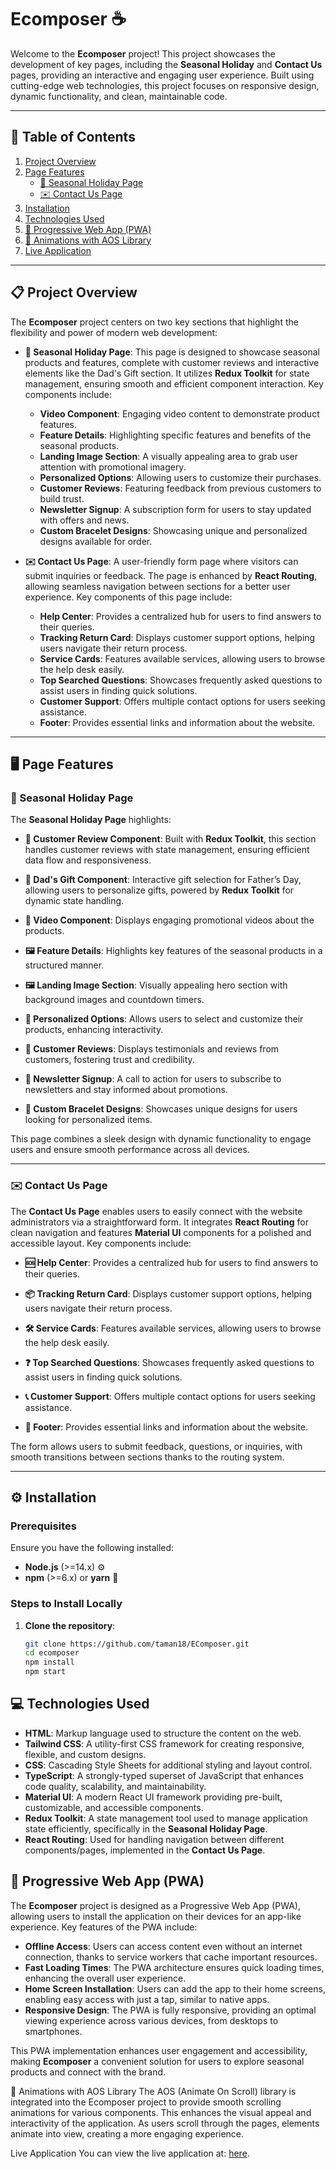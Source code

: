# Ecomposer ☕️

Welcome to the **Ecomposer** project! This project showcases the development of key pages, including the **Seasonal Holiday** and **Contact Us** pages, providing an interactive and engaging user experience. Built using cutting-edge web technologies, this project focuses on responsive design, dynamic functionality, and clean, maintainable code.

---

## 📑 Table of Contents

1. [Project Overview](#project-overview)
2. [Page Features](#page-features)
   - [🎄 Seasonal Holiday Page](#seasonal-holiday-page)
   - [✉️ Contact Us Page](#contact-us-page)
3. [Installation](#installation)
4. [Technologies Used](#technologies-used)
5. [📱 Progressive Web App (PWA)](#-progressive-web-app-pwa)
6. [🎨 Animations with AOS Library](#-animations-with-aos-library)
7. [Live Application](#live-application)

---

## 📋 Project Overview

The **Ecomposer** project centers on two key sections that highlight the flexibility and power of modern web development:

- **🎄 Seasonal Holiday Page**: This page is designed to showcase seasonal products and features, complete with customer reviews and interactive elements like the Dad's Gift section. It utilizes **Redux Toolkit** for state management, ensuring smooth and efficient component interaction. Key components include:

  - **Video Component**: Engaging video content to demonstrate product features.
  - **Feature Details**: Highlighting specific features and benefits of the seasonal products.
  - **Landing Image Section**: A visually appealing area to grab user attention with promotional imagery.
  - **Personalized Options**: Allowing users to customize their purchases.
  - **Customer Reviews**: Featuring feedback from previous customers to build trust.
  - **Newsletter Signup**: A subscription form for users to stay updated with offers and news.
  - **Custom Bracelet Designs**: Showcasing unique and personalized designs available for order.

- **✉️ Contact Us Page**: A user-friendly form page where visitors can submit inquiries or feedback. The page is enhanced by **React Routing**, allowing seamless navigation between sections for a better user experience. Key components of this page include:
  - **Help Center**: Provides a centralized hub for users to find answers to their queries.
  - **Tracking Return Card**: Displays customer support options, helping users navigate their return process.
  - **Service Cards**: Features available services, allowing users to browse the help desk easily.
  - **Top Searched Questions**: Showcases frequently asked questions to assist users in finding quick solutions.
  - **Customer Support**: Offers multiple contact options for users seeking assistance.
  - **Footer**: Provides essential links and information about the website.

---

## 🖥️ Page Features

### 🎄 Seasonal Holiday Page

The **Seasonal Holiday Page** highlights:

- **📝 Customer Review Component**: Built with **Redux Toolkit**, this section handles customer reviews with state management, ensuring efficient data flow and responsiveness.
- **🎁 Dad's Gift Component**: Interactive gift selection for Father’s Day, allowing users to personalize gifts, powered by **Redux Toolkit** for dynamic state handling.

- **🎥 Video Component**: Displays engaging promotional videos about the products.

- **🖼️ Feature Details**: Highlights key features of the seasonal products in a structured manner.

- **🖼️ Landing Image Section**: Visually appealing hero section with background images and countdown timers.

- **🎨 Personalized Options**: Allows users to select and customize their products, enhancing interactivity.

- **💬 Customer Reviews**: Displays testimonials and reviews from customers, fostering trust and credibility.

- **📰 Newsletter Signup**: A call to action for users to subscribe to newsletters and stay informed about promotions.

- **💎 Custom Bracelet Designs**: Showcases unique designs for users looking for personalized items.

This page combines a sleek design with dynamic functionality to engage users and ensure smooth performance across all devices.

---

### ✉️ Contact Us Page

The **Contact Us Page** enables users to easily connect with the website administrators via a straightforward form. It integrates **React Routing** for clean navigation and features **Material UI** components for a polished and accessible layout. Key components include:

- **🆘 Help Center**: Provides a centralized hub for users to find answers to their queries.

- **📦 Tracking Return Card**: Displays customer support options, helping users navigate their return process.

- **🛠️ Service Cards**: Features available services, allowing users to browse the help desk easily.

- **❓ Top Searched Questions**: Showcases frequently asked questions to assist users in finding quick solutions.

- **📞 Customer Support**: Offers multiple contact options for users seeking assistance.

- **🦶 Footer**: Provides essential links and information about the website.

The form allows users to submit feedback, questions, or inquiries, with smooth transitions between sections thanks to the routing system.

---

## ⚙️ Installation

### Prerequisites

Ensure you have the following installed:

- **Node.js** (>=14.x) ⚙️
- **npm** (>=6.x) or **yarn** 🧶

### Steps to Install Locally

1. **Clone the repository**:

   ```bash
   git clone https://github.com/taman18/EComposer.git
   cd ecomposer
   npm install
   npm start
   ```

## 💻 Technologies Used

- **HTML**: Markup language used to structure the content on the web.
- **Tailwind CSS**: A utility-first CSS framework for creating responsive, flexible, and custom designs.
- **CSS**: Cascading Style Sheets for additional styling and layout control.
- **TypeScript**: A strongly-typed superset of JavaScript that enhances code quality, scalability, and maintainability.
- **Material UI**: A modern React UI framework providing pre-built, customizable, and accessible components.
- **Redux Toolkit**: A state management tool used to manage application state efficiently, specifically in the **Seasonal Holiday Page**.
- **React Routing**: Used for handling navigation between different components/pages, implemented in the **Contact Us Page**.

## 📱 Progressive Web App (PWA)

The **Ecomposer** project is designed as a Progressive Web App (PWA), allowing users to install the application on their devices for an app-like experience. Key features of the PWA include:

- **Offline Access**: Users can access content even without an internet connection, thanks to service workers that cache important resources.
- **Fast Loading Times**: The PWA architecture ensures quick loading times, enhancing the overall user experience.
- **Home Screen Installation**: Users can add the app to their home screens, enabling easy access with just a tap, similar to native apps.
- **Responsive Design**: The PWA is fully responsive, providing an optimal viewing experience across various devices, from desktops to smartphones.

This PWA implementation enhances user engagement and accessibility, making **Ecomposer** a convenient solution for users to explore seasonal products and connect with the brand.

🎨 Animations with AOS Library
The AOS (Animate On Scroll) library is integrated into the Ecomposer project to provide smooth scrolling animations for various components. This enhances the visual appeal and interactivity of the application. As users scroll through the pages, elements animate into view, creating a more engaging experience.

Live Application
You can view the live application at: [here](https://e-composer-tamanjeet.vercel.app/).
